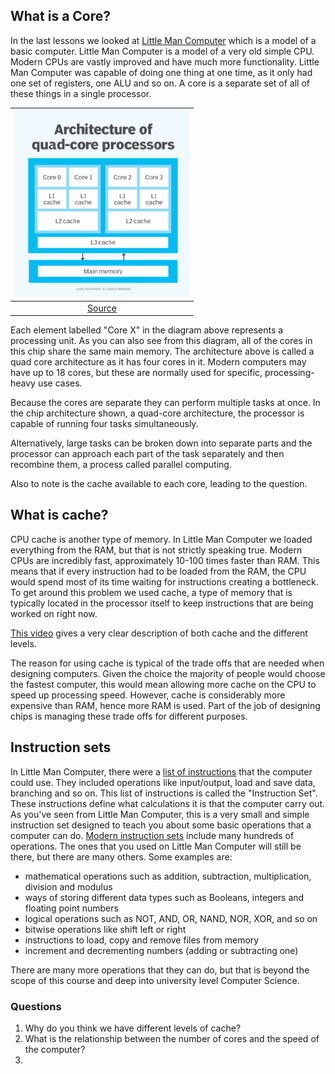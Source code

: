 ## What is a Core?

In the last lessons we looked at [Little Man Computer](https://peterhigginson.co.uk/lmc/) which is a model of a basic computer. Little Man Computer is a model of a very old simple CPU. Modern CPUs are vastly improved and have much more functionality. Little Man Computer was capable of doing one thing at one time, as it only had one set of registers, one ALU and so on. A core is a separate set of all of these things in a single processor.

|![quad core diagram](quad_core.png "Quad Core")|
|:--:|
|[Source](https://www.techtarget.com/whatis/definition/quad-core-processor)|

Each element labelled "Core X" in the diagram above represents a processing unit. As you can also see from this diagram, all of the cores in this chip share the same main memory. The architecture above is called a quad core architecture as it has four cores in it. Modern computers may have up to 18 cores, but these are normally used for specific, processing-heavy use cases.

Because the cores are separate they can perform multiple tasks at once. In the chip architecture shown, a quad-core architecture, the processor is capable of running four tasks simultaneously. 

Alternatively, large tasks can be broken down into separate parts and the processor can approach each part of the task separately and then recombine them, a process called parallel computing. 

Also to note is the cache available to each core, leading to the question.

## What is cache?

CPU cache is another type of memory. In Little Man Computer we loaded everything from the RAM, but that is not strictly speaking true. Modern CPUs are incredibly fast, approximately 10-100 times faster than RAM. This means that if every instruction had to be loaded from the RAM, the CPU would spend most of its time waiting for instructions creating a bottleneck. To get around this problem we used cache, a type of memory that is typically located in the processor itself to keep instructions that are being worked on right now. 

[This video](https://youtu.be/yi0FhRqDJfo) gives a very clear description of both cache and the different levels.

The reason for using cache is typical of the trade offs that are needed when designing computers. Given the choice the majority of people would choose the fastest computer, this would mean allowing more cache on the CPU to speed up processing speed. However, cache is considerably more expensive than RAM, hence more RAM is used. Part of the job of designing chips is managing these trade offs for different purposes.

## Instruction sets
In Little Man Computer, there were a [list of instructions](https://peterhigginson.co.uk/lmc/help.html) that the computer could use. They included operations like input/output, load and save data, branching and so on. This list of instructions is called the "Instruction Set". These instructions define what calculations it is that the computer carry out. As you've seen from Little Man Computer, this is a very small and simple instruction set designed to teach you about some basic operations that a computer can do. [Modern instruction sets](https://www.felixcloutier.com/x86/) include many hundreds of operations. The ones that you used on Little Man Computer will still be there, but there are many others. Some examples are:

- mathematical operations such as addition, subtraction, multiplication, division and modulus
- ways of storing different data types such as Booleans, integers and floating point numbers
- logical operations such as NOT, AND, OR, NAND, NOR, XOR, and so on
- bitwise operations like shift left or right
- instructions to load, copy and remove files from memory
- increment and decrementing numbers (adding or subtracting one)

There are many more operations that they can do, but that is beyond the scope of this course and deep into university level Computer Science.

  ### Questions
  1. Why do you think we have different levels of cache?
  2. What is the relationship between the number of cores and the speed of the computer?
  3. 
